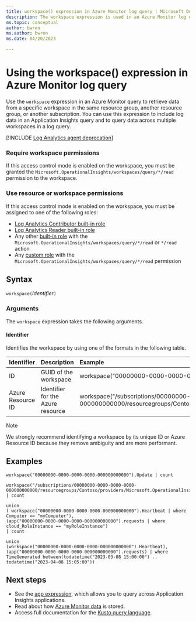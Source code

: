 ```yaml
---
title: workspace() expression in Azure Monitor log query | Microsoft Docs
description: The workspace expression is used in an Azure Monitor log query to retrieve data from a specific workspace in the same resource group, another resource group, or another subscription.
ms.topic: conceptual
author: bwren
ms.author: bwren
ms.date: 04/20/2023

---
```


# Using the workspace() expression in Azure Monitor log query

Use the `workspace` expression in an Azure Monitor query to retrieve data from a specific workspace in the same resource group, another resource group, or another subscription. You can use this expression to include log data in an Application Insights query and to query data across multiple workspaces in a log query.

[!INCLUDE [Log Analytics agent deprecation](../../../includes/log-analytics-query-permissions.md)]

### Require workspace permissions

If this access control mode is enabled on the workspace, you must be granted the `Microsoft.OperationalInsights/workspaces/query/*/read` permission to the workspace.

### Use resource or workspace permissions

If this access control mode is enabled on the workspace, you must be assigned to one of the following roles:

- [Log Analytics Contributor built-in role](../../role-based-access-control/built-in-roles.md#log-analytics-contributor)
- [Log Analytics Reader built-in role](../../role-based-access-control/built-in-roles.md#log-analytics-reader)
- Any other [built-in role](../../role-based-access-control/built-in-roles.md) with the `Microsoft.OperationalInsights/workspaces/query/*/read` or `*/read` action
- Any [custom role](../../role-based-access-control/custom-roles.md) with the `Microsoft.OperationalInsights/workspaces/query/*/read` permission

## Syntax

`workspace(`*Identifier*`)`

### Arguments

The `workspace` expression takes the following arguments.

#### Identifier 

Identifies the workspace by using one of the formats in the following table.

| Identifier | Description | Example
|:---|:---|:---|
| ID | GUID of the workspace | workspace("00000000-0000-0000-0000-000000000000") |
| Azure Resource ID | Identifier for the Azure resource | workspace("/subscriptions/00000000-0000-0000-0000-000000000000/resourcegroups/Contoso/providers/Microsoft.OperationalInsights/workspaces/contosoretail") |


> [!NOTE]
> We strongly recommend identifying a workspace by its unique ID or Azure Resource ID because they remove ambiguity and are more performant.

## Examples

```Kusto
workspace("00000000-0000-0000-0000-000000000000").Update | count
```
```Kusto
workspace("/subscriptions/00000000-0000-0000-0000-000000000000/resourcegroups/Contoso/providers/Microsoft.OperationalInsights/workspaces/contosoretail").Event | count
```
```Kusto
union 
( workspace("00000000-0000-0000-0000-000000000000").Heartbeat | where Computer == "myComputer"),
(app("00000000-0000-0000-0000-000000000000").requests | where cloud_RoleInstance == "myRoleInstance")
| count  
```
```Kusto
union 
(workspace("00000000-0000-0000-0000-000000000000").Heartbeat), (app("00000000-0000-0000-0000-000000000000").requests) | where TimeGenerated between(todatetime("2023-03-08 15:00:00") .. todatetime("2023-04-08 15:05:00"))
```

## Next steps

- See the [app expression](./app-expression.md), which allows you to query across Application Insights applications.
- Read about how [Azure Monitor data](./log-query-overview.md) is stored.
- Access full documentation for the [Kusto query language](/azure/kusto/query/).
